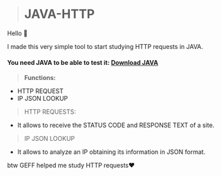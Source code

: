 > # **JAVA-HTTP**

Hello :wave: 

I made this very simple tool to start studying HTTP requests in JAVA.

#### You need JAVA to be able to test it: [Download JAVA](https://download.oracle.com/java/18/latest/jdk-18_windows-x64_bin.exe)

> **Functions:**

- HTTP REQUEST
- IP JSON LOOKUP

> HTTP REQUESTS:
- It allows to receive the STATUS CODE and RESPONSE TEXT of a site.
> IP JSON LOOKUP
- It allows to analyze an IP obtaining its information in JSON format.

btw GEFF helped me study HTTP requests:heart:
